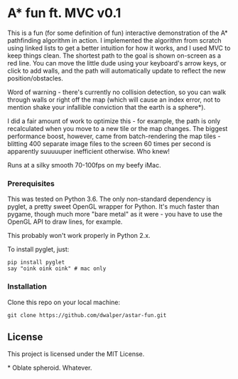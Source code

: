 # A* fun ft. MVC v0.1

This is a fun (for some definition of fun) interactive demonstration of the A* pathfinding algorithm in action. I implemented the algorithm from scratch using linked lists to get a better intuition for how it works, and I used MVC to keep things clean. The shortest path to the goal is shown on-screen as a red line. You can move the little dude using your keyboard's arrow keys, or click to add walls, and the path will automatically update to reflect the new position/obstacles.

Word of warning - there's currently no collision detection, so you can walk through walls or right off the map (which will cause an index error, not to mention shake your infallible conviction that the earth is a sphere*).

I did a fair amount of work to optimize this - for example, the path is only recalculated when you move to a new tile or the map changes. The biggest performance boost, however, came from batch-rendering the map tiles - blitting 400 separate image files to the screen 60 times per second is apparently suuuuuper inefficient otherwise. Who knew!

Runs at a silky smooth 70-100fps on my beefy iMac.

### Prerequisites

This was tested on Python 3.6. The only non-standard dependency is pyglet, a pretty sweet OpenGL wrapper for Python. It's much faster than pygame, though much more "bare metal" as it were - you have to use the OpenGL API to draw lines, for example.

This probably won't work properly in Python 2.x.

To install pyglet, just:

```
pip install pyglet
say "oink oink oink" # mac only
```

### Installation

Clone this repo on your local machine:

```
git clone https://github.com/dwalper/astar-fun.git
```

## License

This project is licensed under the MIT License.



\* Oblate spheroid. Whatever.
